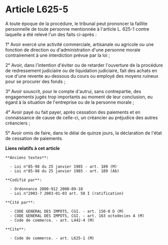 # Article L625-5

A toute époque de la procédure, le tribunal peut prononcer la faillite personnelle de toute personne mentionnée à l'article
L. 625-1 contre laquelle a été relevé l'un des faits ci-après :

1° Avoir exercé une activité commerciale, artisanale ou agricole ou une fonction de direction ou d'administration d'une
personne morale contrairement à une interdiction prévue par la loi ;

2° Avoir, dans l'intention d'éviter ou de retarder l'ouverture de la procédure de redressement judiciaire ou de liquidation
judiciaire, fait des achats en vue d'une revente au-dessous du cours ou employé des moyens ruineux pour se procurer des
fonds ;

3° Avoir souscrit, pour le compte d'autrui, sans contrepartie, des engagements jugés trop importants au moment de leur
conclusion, eu égard à la situation de l'entreprise ou de la personne morale ;

4° Avoir payé ou fait payer, après cessation des paiements et en connaissance de cause de celle-ci, un créancier au préjudice
des autres créanciers ;

5° Avoir omis de faire, dans le délai de quinze jours, la déclaration de l'état de cessation de paiements.

**Liens relatifs à cet article**

	**Anciens textes**:

	  - Loi n°85-98 du 25 janvier 1985 - art. 189 (M)
	  - Loi n°85-98 du 25 janvier 1985 - art. 189 (Ab)

	**Codifié par**:

	  - Ordonnance 2000-912 2000-09-18
	  - Loi n°2003-7 2003-01-03 art. 50 I (ratification)

	**Cité par**:

	  - CODE GENERAL DES IMPOTS, CGI. - art. 150-0 D (M)
	  - CODE GENERAL DES IMPOTS, CGI. - art. 163 octodecies A (M)
	  - Code de commerce. - art. L442-4 (M)

	**Cite**:

	  - Code de commerce. - art. L625-1 (M)
